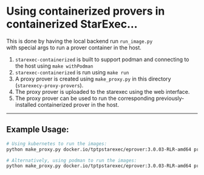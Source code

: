 # Using containerized provers in containerized StarExec...
This is done by having the local backend run `run_image.py`<br>
with special args to run a prover container in the host.

1. `starexec-containerized` is built to support podman and connecting to the host using `make withPodman`
2. `starexec-containerized` is run using `make run`
3. A proxy prover is created using `make_proxy.py` in this directory (`starexecy-proxy-provers`).
4. The proxy prover is uploaded to the starexec using the web interface.
5. The proxy prover can be used to run the corresponding previously-installed containerized prover in the host.


---
## Example Usage:
```bash
# Using kubernetes to run the images:
python make_proxy.py docker.io/tptpstarexec/eprover:3.0.03-RLR-amd64 proxy_eprover_k8s

# Alternatively, using podman to run the images:
python make_proxy.py docker.io/tptpstarexec/eprover:3.0.03-RLR-amd64 proxy_eprover_podman --local
```

